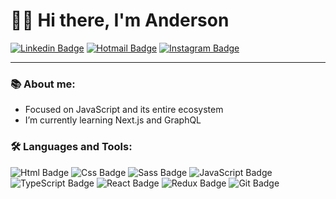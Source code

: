 # 👋🏽 Hi there, I'm Anderson

[![Linkedin Badge](https://img.shields.io/badge/Linkedin-0077B5?style=for-the-badge&logo=linkedin&logoColor=white&link=https://www.linkedin.com/in/anderson-fonseca-b459a0177/)](https://www.linkedin.com/in/anderson-fonseca99/)
[![Hotmail Badge](https://img.shields.io/badge/Email-0078D4?style=for-the-badge&logo=microsoft-outlook&logoColor=white)](mailto:andersonfonseca1999@hotmail.com?Subject)
[![Instagram Badge](https://img.shields.io/badge/instagram-E4405F.svg?style=for-the-badge&logo=instagram&logoColor=white)](https://www.instagram.com/theandersonfonseca/)
___

### 📚 About me:  
- Focused on JavaScript and its entire ecosystem  
- I’m currently learning Next.js and GraphQL

### 🛠 Languages and Tools:
![Html Badge](https://img.shields.io/badge/HTML5-E34F26?style=for-the-badge&logo=html5&logoColor=white)
![Css Badge](https://img.shields.io/badge/CSS3-1572B6?style=for-the-badge&logo=css3&logoColor=white)
![Sass Badge](https://img.shields.io/badge/Sass-CC6699?style=for-the-badge&logo=sass&logoColor=white)
![JavaScript Badge](https://img.shields.io/badge/JavaScript-F7DF1E?style=for-the-badge&logo=javascript&logoColor=black)
![TypeScript Badge](https://img.shields.io/badge/TypeScript-007ACC?style=for-the-badge&logo=typescript&logoColor=white)
![React Badge](https://img.shields.io/badge/React-20232A?style=for-the-badge&logo=react&logoColor=61DAFB)
![Redux Badge](https://img.shields.io/badge/Redux-593D88?style=for-the-badge&logo=redux&logoColor=white)
![Git Badge](https://img.shields.io/badge/git%20-%23F05033.svg?&style=for-the-badge&logo=git&logoColor=white)
